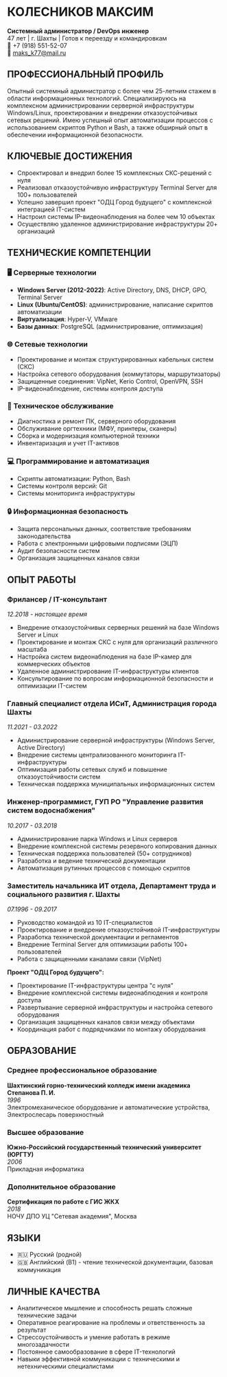 # КОЛЕСНИКОВ МАКСИМ

**Системный администратор / DevOps инженер**  
47 лет | г. Шахты | Готов к переезду и командировкам  
📱 +7 (918) 551-52-07  
📧 maks_k77@mail.ru

## ПРОФЕССИОНАЛЬНЫЙ ПРОФИЛЬ

Опытный системный администратор с более чем 25-летним стажем в области информационных технологий. Специализируюсь на комплексном администрировании серверной инфраструктуры Windows/Linux, проектировании и внедрении отказоустойчивых сетевых решений. Имею успешный опыт автоматизации процессов с использованием скриптов Python и Bash, а также обширный опыт в обеспечении информационной безопасности.

## КЛЮЧЕВЫЕ ДОСТИЖЕНИЯ

- Спроектировал и внедрил более 15 комплексных СКС-решений с нуля
- Реализовал отказоустойчивую инфраструктуру Terminal Server для 100+ пользователей
- Успешно завершил проект "ОДЦ Город будущего" с комплексной интеграцией IT-систем
- Настроил системы IP-видеонаблюдения на более чем 10 объектах
- Осуществляю удаленное администрирование инфраструктуры 20+ организаций

## ТЕХНИЧЕСКИЕ КОМПЕТЕНЦИИ

### 🖥️ Серверные технологии
- **Windows Server (2012-2022)**: Active Directory, DNS, DHCP, GPO, Terminal Server
- **Linux (Ubuntu/CentOS)**: администрирование, написание скриптов автоматизации
- **Виртуализация**: Hyper-V, VMware
- **Базы данных**: PostgreSQL (администрирование, оптимизация)

### 🌐 Сетевые технологии
- Проектирование и монтаж структурированных кабельных систем (СКС)
- Настройка сетевого оборудования (коммутаторы, маршрутизаторы)
- Защищенные соединения: VipNet, Kerio Control, OpenVPN, SSH
- IP-видеонаблюдение, системы контроля доступа

### 🔧 Техническое обслуживание
- Диагностика и ремонт ПК, серверного оборудования
- Обслуживание оргтехники (МФУ, принтеры, сканеры)
- Сборка и модернизация компьютерной техники
- Инвентаризация и учет IT-активов

### 💻 Программирование и автоматизация
- Скрипты автоматизации: Python, Bash
- Системы контроля версий: Git
- Системы мониторинга инфраструктуры

### 🔒 Информационная безопасность
- Защита персональных данных, соответствие требованиям законодательства
- Работа с электронными цифровыми подписями (ЭЦП)
- Аудит безопасности систем
- Организация защищенных каналов связи

## ОПЫТ РАБОТЫ

### Фрилансер / IT-консультант
*12.2018 - настоящее время*

- Внедрение отказоустойчивых серверных решений на базе Windows Server и Linux
- Проектирование и монтаж СКС с нуля для организаций различного масштаба
- Настройка систем видеонаблюдения на базе IP-камер для коммерческих объектов
- Удаленное администрирование IT-инфраструктуры клиентов
- Консультирование по вопросам информационной безопасности и оптимизации IT-систем

### Главный специалист отдела ИСиТ, Администрация города Шахты
*11.2021 - 03.2022*

- Администрирование серверной инфраструктуры (Windows Server, Active Directory)
- Внедрение системы централизованного мониторинга IT-инфраструктуры
- Оптимизация работы сетевых служб и повышение отказоустойчивости систем
- Техническая поддержка муниципальных информационных систем

### Инженер-программист, ГУП РО "Управление развития систем водоснабжения"
*10.2017 - 03.2018*

- Администрирование парка Windows и Linux серверов
- Внедрение комплексной системы резервного копирования данных
- Техническая поддержка пользователей (50+ сотрудников)
- Разработка и ведение технической документации
- Автоматизация рутинных процессов с помощью скриптов

### Заместитель начальника ИТ отдела, Департамент труда и социального развития г. Шахты
*07.1996 - 09.2017*

- Руководство командой из 10 IT-специалистов
- Проектирование и внедрение отказоустойчивой IT-инфраструктуры
- Разработка технической документации и регламентов
- Внедрение Terminal Server для оптимизации работы 100+ пользователей
- Работа с защищенными каналами связи (VipNet)

**Проект "ОДЦ Город будущего":**
- Проектирование IT-инфраструктуры центра "с нуля"
- Внедрение комплексной системы видеонаблюдения и контроля доступа
- Развертывание серверной инфраструктуры и настройка сетевого оборудования
- Организация защищенных каналов связи между объектами
- Координация работ с подрядчиками по монтажу оборудования

## ОБРАЗОВАНИЕ

### Среднее профессиональное образование
**Шахтинский горно-технический колледж имени академика Степанова П. И.**  
*1996*  
Электромеханическое оборудование и автоматические устройства, Электрослесарь поверхностный

### Высшее образование
**Южно-Российский государственный технический университет (ЮРГТУ)**  
*2006*  
Прикладная информатика

### Дополнительное образование
**Сертификация по работе с ГИС ЖКХ**  
*2018*  
НОЧУ ДПО УЦ "Сетевая академия", Москва

## ЯЗЫКИ
- 🇷🇺 Русский (родной)
- 🇬🇧 Английский (B1) - чтение технической документации, базовая коммуникация

## ЛИЧНЫЕ КАЧЕСТВА
- Аналитическое мышление и способность решать сложные технические задачи
- Оперативное реагирование на проблемы и ответственность за результат
- Стрессоустойчивость и умение работать в режиме многозадачности
- Постоянное самообразование в сфере IT-технологий
- Навыки эффективной коммуникации с техническими и нетехническими специалистами 